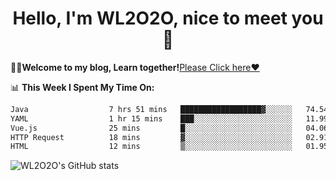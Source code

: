 <h1 align = "center">Hello, I'm WL2O2O, nice to meet you 👋</h1>

🧑‍💻**Welcome to my blog, Learn together!**[Please Click here❤️](https://wl2o2o.github.io)

📊 **This Week I Spent My Time On:**
<!--START_SECTION:waka-->

```txt
Java                  7 hrs 51 mins   ██████████████████▓░░░░░░   74.54 %
YAML                  1 hr 15 mins    ███░░░░░░░░░░░░░░░░░░░░░░   11.99 %
Vue.js                25 mins         █░░░░░░░░░░░░░░░░░░░░░░░░   04.06 %
HTTP Request          18 mins         ▓░░░░░░░░░░░░░░░░░░░░░░░░   02.91 %
HTML                  12 mins         ▒░░░░░░░░░░░░░░░░░░░░░░░░   01.95 %
```

<!--END_SECTION:waka-->

![WL2O2O's GitHub stats](https://github-readme-stats.vercel.app/api?username=wl2o2o&show_icons=true)


<!--
**WL2O2O/WL2O2O** is a ✨ _special_ ✨ repository because its `README.md` (this file) appears on your GitHub profile.

Here are some ideas to get you started:

- 🔭 I’m currently working on ...
- 🌱 I’m currently learning ...
- 👯 I’m looking to collaborate on ...
- 🤔 I’m looking for help with ...
- 💬 Ask me about ...
- 📫 How to reach me: ...
- 😄 Pronouns: ...
- ⚡ Fun fact: ...
-->
